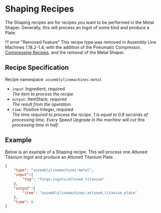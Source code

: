 # Shaping Recipes

The Shaping recipes are for recipes you want to be performed in the Metal Shaper. Generally, this will process an Ingot of some kind and produce a Plate.

!!! error "Removed Feature"
	This recipe type was removed in Assembly Line Machines 1.18.2-1.4, with the addition of the Pneumatic Compressor, [Compressing Recipes](../recipes/compressing.md), and the removal of the Metal Shaper.
## Recipe Specification

Recipe namespace: `assemblylinemachines:metal`

- `input`: Ingredient, required  
*The item to process the recipe.*
- `output`: ItemStack, required  
*The result from the operation.*
- `time`: Positive Integer, required  
*The time required to process the recipe. 1 is equal to 0.8 seconds of processing time. Every Speed Upgrade in the machine will cut this processing time in half.*

## Example

Below is an example of a Shaping recipe. This will process one Attuned Titanium Ingot and produce an Attuned Titanium Plate.

``` json
{
	"type": "assemblylinemachines:metal",
	"input":{
		"tag": "forge:ingots/attuned_titanium"
	},
	"output":{
		"item": "assemblylinemachines:attuned_titanium_plate"
	},
	"time": 6
}
```